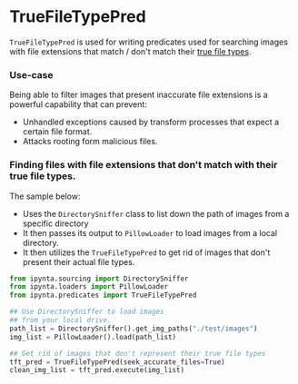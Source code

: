 # TrueFileTypePred

`TrueFileTypePred` is used for writing predicates used for searching images with file extensions that match / don't match their [true file types](https://www.opswat.com/products/metadefender/file-type-verification).

### Use-case

Being able to filter images that present inaccurate file extensions is a powerful capability that can prevent:

- Unhandled exceptions caused by transform processes that expect a certain file format.
- Attacks rooting form malicious files.

### Finding files with file extensions that don't match with their true file types.

The sample below:

- Uses the `DirectorySniffer` class to list down the path of images from a specific directory
- It then passes its output to `PillowLoader` to load images from a local directory.
- It then utilizes the `TrueFileTypePred` to get rid of images that don't present their actual file types.

```py
from ipynta.sourcing import DirectorySniffer
from ipynta.loaders import PillowLoader
from ipynta.predicates import TrueFileTypePred

## Use DirectorySniffer to load images
## from your local drive.
path_list = DirectorySniffer().get_img_paths("./test/images")
img_list = PillowLoader().load(path_list)

## Get rid of images that don't represent their true file types
tft_pred = TrueFileTypePred(seek_accurate_files=True)
clean_img_list = tft_pred.execute(img_list)
```
